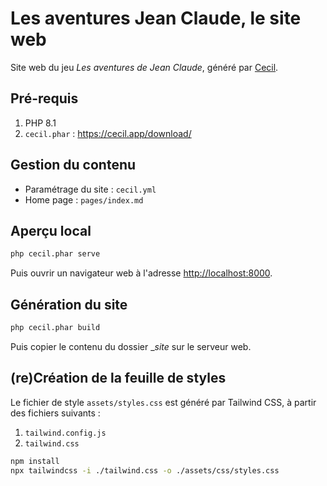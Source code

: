 # Les aventures Jean Claude, le site web

Site web du jeu _Les aventures de Jean Claude_, généré par [Cecil](https://cecil.app).

## Pré-requis

1. PHP 8.1
1. `cecil.phar` : <https://cecil.app/download/>

## Gestion du contenu

- Paramétrage du site : `cecil.yml`
- Home page : `pages/index.md`

## Aperçu local

```bash
php cecil.phar serve
```

Puis ouvrir un navigateur web à l'adresse <http://localhost:8000>.

## Génération du site

```bash
php cecil.phar build
```

Puis copier le contenu du dossier __site_ sur le serveur web.

## (re)Création de la feuille de styles

Le fichier de style `assets/styles.css` est généré par Tailwind CSS, à partir des fichiers suivants :

1. `tailwind.config.js`
2. `tailwind.css`

```bash
npm install
npx tailwindcss -i ./tailwind.css -o ./assets/css/styles.css
```
